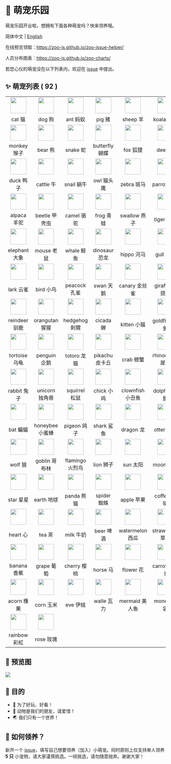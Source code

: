# 🌈 萌宠乐园

萌宠乐园开业啦，想拥有下面各种萌宠吗？快来领养哦。

简体中文 | [English](./README.en-US.md)

在线预览领取：https://zoo-js.github.io/zoo-issue-helper/

人员分布图表：https://zoo-js.github.io/zoo-charts/

若您心仪的萌宠没在以下列表内，欢迎在 [issue][issue-new] 中提出。

## ✨ 萌宠列表 ( 92 )

<!-- START -->

<table><tr>
  <td align="center"><a href="https://github.com/cat-js" target="_blank"><img src="https://avatars0.githubusercontent.com/u/72658591?s=200&v=4" width="50" /></a></td>
  <td align="center"><a href="https://github.com/dog-js" target="_blank"><img src="https://avatars0.githubusercontent.com/u/70746150?s=200&v=4" width="50" /></a></td>
  <td align="center"><a href="https://github.com/ant-js" target="_blank"><img src="https://avatars0.githubusercontent.com/u/70746215?s=200&v=4" width="50" /></a></td>
  <td align="center"><a href="https://github.com/pig-js" target="_blank"><img src="https://avatars0.githubusercontent.com/u/70749293?s=200&v=4" width="50" /></a></td>
  <td align="center"><a href="https://github.com/sheep-js" target="_blank"><img src="https://avatars0.githubusercontent.com/u/70750007?s=200&v=4" width="50" /></a></td>
  <td align="center"><a href="https://github.com/koala-js" target="_blank"><img src="https://avatars0.githubusercontent.com/u/70750089?s=200&v=4" width="50" /></a></td>
</tr>
<tr>
  <td width="160" align="center">cat 猫</td>
  <td width="160" align="center">dog 狗</td>
  <td width="160" align="center">ant 蚂蚁</td>
  <td width="160" align="center">pig 猪</td>
  <td width="160" align="center">sheep 羊</td>
  <td width="160" align="center">koala 考拉</td>
</tr><tr>
  <td align="center"><a href="https://github.com/monkey-js" target="_blank"><img src="https://avatars0.githubusercontent.com/u/70750531?s=200&v=4" width="50" /></a></td>
  <td align="center"><a href="https://github.com/bear-js" target="_blank"><img src="https://avatars0.githubusercontent.com/u/70750582?s=200&v=4" width="50" /></a></td>
  <td align="center"><a href="https://github.com/snake-js" target="_blank"><img src="https://avatars0.githubusercontent.com/u/70750638?s=200&v=4" width="50" /></a></td>
  <td align="center"><a href="https://github.com/butterfly-js" target="_blank"><img src="https://avatars0.githubusercontent.com/u/70750798?s=200&v=4" width="50" /></a></td>
  <td align="center"><a href="https://github.com/fox-js" target="_blank"><img src="https://avatars0.githubusercontent.com/u/70750872?s=200&v=4" width="50" /></a></td>
  <td align="center"><a href="https://github.com/deer-js" target="_blank"><img src="https://avatars0.githubusercontent.com/u/70750953?s=200&v=4" width="50" /></a></td>
</tr>
<tr>
  <td width="160" align="center">monkey 猴子</td>
  <td width="160" align="center">bear 熊</td>
  <td width="160" align="center">snake 蛇</td>
  <td width="160" align="center">butterfly 蝴蝶</td>
  <td width="160" align="center">fox 狐狸</td>
  <td width="160" align="center">deer 鹿</td>
</tr><tr>
  <td align="center"><a href="https://github.com/duck-js" target="_blank"><img src="https://avatars0.githubusercontent.com/u/70751028?s=200&v=4" width="50" /></a></td>
  <td align="center"><a href="https://github.com/cattle-js" target="_blank"><img src="https://avatars0.githubusercontent.com/u/70751211?s=200&v=4" width="50" /></a></td>
  <td align="center"><a href="https://github.com/snail-js" target="_blank"><img src="https://avatars0.githubusercontent.com/u/70751299?s=200&v=4" width="50" /></a></td>
  <td align="center"><a href="https://github.com/owl-js" target="_blank"><img src="https://avatars0.githubusercontent.com/u/70752100?s=200&v=4" width="50" /></a></td>
  <td align="center"><a href="https://github.com/zebra-js" target="_blank"><img src="https://avatars0.githubusercontent.com/u/70752158?s=200&v=4" width="50" /></a></td>
  <td align="center"><a href="https://github.com/parrot-js" target="_blank"><img src="https://avatars0.githubusercontent.com/u/70752245?s=200&v=4" width="50" /></a></td>
</tr>
<tr>
  <td width="160" align="center">duck 鸭子</td>
  <td width="160" align="center">cattle 牛</td>
  <td width="160" align="center">snail 蜗牛</td>
  <td width="160" align="center">owl 猫头鹰</td>
  <td width="160" align="center">zebra 斑马</td>
  <td width="160" align="center">parrot 鹦鹉</td>
</tr><tr>
  <td align="center"><a href="https://github.com/alpaca-js" target="_blank"><img src="https://avatars0.githubusercontent.com/u/70752315?s=200&v=4" width="50" /></a></td>
  <td align="center"><a href="https://github.com/beetle-js" target="_blank"><img src="https://avatars0.githubusercontent.com/u/70752362?s=200&v=4" width="50" /></a></td>
  <td align="center"><a href="https://github.com/camel-js" target="_blank"><img src="https://avatars0.githubusercontent.com/u/70752397?s=200&v=4" width="50" /></a></td>
  <td align="center"><a href="https://github.com/frog-js" target="_blank"><img src="https://avatars0.githubusercontent.com/u/70752488?s=200&v=4" width="50" /></a></td>
  <td align="center"><a href="https://github.com/swallow-js" target="_blank"><img src="https://avatars0.githubusercontent.com/u/70752630?s=200&v=4" width="50" /></a></td>
  <td align="center"><a href="https://github.com/tiger-js" target="_blank"><img src="https://avatars0.githubusercontent.com/u/70752665?s=200&v=4" width="50" /></a></td>
</tr>
<tr>
  <td width="160" align="center">alpaca 羊驼</td>
  <td width="160" align="center">beetle 甲壳虫</td>
  <td width="160" align="center">camel 骆驼</td>
  <td width="160" align="center">frog 青蛙</td>
  <td width="160" align="center">swallow 燕子</td>
  <td width="160" align="center">tiger 老虎</td>
</tr><tr>
  <td align="center"><a href="https://github.com/elephant-js" target="_blank"><img src="https://avatars0.githubusercontent.com/u/70752728?s=200&v=4" width="50" /></a></td>
  <td align="center"><a href="https://github.com/mouse-js" target="_blank"><img src="https://avatars0.githubusercontent.com/u/70752757?s=200&v=4" width="50" /></a></td>
  <td align="center"><a href="https://github.com/whale-js" target="_blank"><img src="https://avatars0.githubusercontent.com/u/70752793?s=200&v=4" width="50" /></a></td>
  <td align="center"><a href="https://github.com/dinosaur-js" target="_blank"><img src="https://avatars0.githubusercontent.com/u/70752846?s=200&v=4" width="50" /></a></td>
  <td align="center"><a href="https://github.com/hippo-js" target="_blank"><img src="https://avatars0.githubusercontent.com/u/70752881?s=200&v=4" width="50" /></a></td>
  <td align="center"><a href="https://github.com/gull-js" target="_blank"><img src="https://avatars0.githubusercontent.com/u/70752962?s=200&v=4" width="50" /></a></td>
</tr>
<tr>
  <td width="160" align="center">elephant 大象</td>
  <td width="160" align="center">mouse 老鼠</td>
  <td width="160" align="center">whale 鲸鱼</td>
  <td width="160" align="center">dinosaur 恐龙</td>
  <td width="160" align="center">hippo 河马</td>
  <td width="160" align="center">gull 海鸥</td>
</tr><tr>
  <td align="center"><a href="https://github.com/lark-js" target="_blank"><img src="https://avatars0.githubusercontent.com/u/70753047?s=200&v=4" width="50" /></a></td>
  <td align="center"><a href="https://github.com/bird-js" target="_blank"><img src="https://avatars0.githubusercontent.com/u/70757307?s=200&v=4" width="50" /></a></td>
  <td align="center"><a href="https://github.com/peacock-js" target="_blank"><img src="https://avatars0.githubusercontent.com/u/70757494?s=200&v=4" width="50" /></a></td>
  <td align="center"><a href="https://github.com/swan-js" target="_blank"><img src="https://avatars0.githubusercontent.com/u/70757521?s=200&v=4" width="50" /></a></td>
  <td align="center"><a href="https://github.com/canary-js" target="_blank"><img src="https://avatars0.githubusercontent.com/u/70757575?s=200&v=4" width="50" /></a></td>
  <td align="center"><a href="https://github.com/giraffe-js" target="_blank"><img src="https://avatars0.githubusercontent.com/u/70757639?s=200&v=4" width="50" /></a></td>
</tr>
<tr>
  <td width="160" align="center">lark 云雀</td>
  <td width="160" align="center">bird 小鸟</td>
  <td width="160" align="center">peacock 孔雀</td>
  <td width="160" align="center">swan 天鹅</td>
  <td width="160" align="center">canary 金丝雀</td>
  <td width="160" align="center">giraffe 长颈鹿</td>
</tr><tr>
  <td align="center"><a href="https://github.com/reindeer-js" target="_blank"><img src="https://avatars0.githubusercontent.com/u/70757664?s=200&v=4" width="50" /></a></td>
  <td align="center"><a href="https://github.com/orangutan-js" target="_blank"><img src="https://avatars0.githubusercontent.com/u/70757694?s=200&v=4" width="50" /></a></td>
  <td align="center"><a href="https://github.com/hedgehog-js" target="_blank"><img src="https://avatars0.githubusercontent.com/u/70757725?s=200&v=4" width="50" /></a></td>
  <td align="center"><a href="https://github.com/cicada-js" target="_blank"><img src="https://avatars0.githubusercontent.com/u/70757758?s=200&v=4" width="50" /></a></td>
  <td align="center"><a href="https://github.com/kitten-js" target="_blank"><img src="https://avatars0.githubusercontent.com/u/70757890?s=200&v=4" width="50" /></a></td>
  <td align="center"><a href="https://github.com/goldfish-js" target="_blank"><img src="https://avatars0.githubusercontent.com/u/70762676?s=200&v=4" width="50" /></a></td>
</tr>
<tr>
  <td width="160" align="center">reindeer 驯鹿</td>
  <td width="160" align="center">orangutan 猩猩</td>
  <td width="160" align="center">hedgehog 刺猬</td>
  <td width="160" align="center">cicada 蝉</td>
  <td width="160" align="center">kitten 小猫</td>
  <td width="160" align="center">goldfish 金鱼</td>
</tr><tr>
  <td align="center"><a href="https://github.com/tortoise-js" target="_blank"><img src="https://avatars0.githubusercontent.com/u/70783027?s=200&v=4" width="50" /></a></td>
  <td align="center"><a href="https://github.com/penguin-js" target="_blank"><img src="https://avatars0.githubusercontent.com/u/70783043?s=200&v=4" width="50" /></a></td>
  <td align="center"><a href="https://github.com/totoro-js" target="_blank"><img src="https://avatars0.githubusercontent.com/u/70783073?s=200&v=4" width="50" /></a></td>
  <td align="center"><a href="https://github.com/pikachu-js" target="_blank"><img src="https://avatars0.githubusercontent.com/u/70783107?s=200&v=4" width="50" /></a></td>
  <td align="center"><a href="https://github.com/crab-js" target="_blank"><img src="https://avatars0.githubusercontent.com/u/70783229?s=200&v=4" width="50" /></a></td>
  <td align="center"><a href="https://github.com/rhinoceros-js" target="_blank"><img src="https://avatars0.githubusercontent.com/u/70783273?s=200&v=4" width="50" /></a></td>
</tr>
<tr>
  <td width="160" align="center">tortoise 乌龟</td>
  <td width="160" align="center">penguin 企鹅</td>
  <td width="160" align="center">totoro 龙猫</td>
  <td width="160" align="center">pikachu 皮卡丘</td>
  <td width="160" align="center">crab 螃蟹</td>
  <td width="160" align="center">rhinoceros 犀牛</td>
</tr><tr>
  <td align="center"><a href="https://github.com/rabbit-js" target="_blank"><img src="https://avatars0.githubusercontent.com/u/70783302?s=200&v=4" width="50" /></a></td>
  <td align="center"><a href="https://github.com/unicorn-js" target="_blank"><img src="https://avatars0.githubusercontent.com/u/70783423?s=200&v=4" width="50" /></a></td>
  <td align="center"><a href="https://github.com/squirrel-js" target="_blank"><img src="https://avatars0.githubusercontent.com/u/70783453?s=200&v=4" width="50" /></a></td>
  <td align="center"><a href="https://github.com/chick-js" target="_blank"><img src="https://avatars0.githubusercontent.com/u/70783479?s=200&v=4" width="50" /></a></td>
  <td align="center"><a href="https://github.com/clownfish-js" target="_blank"><img src="https://avatars0.githubusercontent.com/u/70783502?s=200&v=4" width="50" /></a></td>
  <td align="center"><a href="https://github.com/dolphin-js" target="_blank"><img src="https://avatars0.githubusercontent.com/u/70783522?s=200&v=4" width="50" /></a></td>
</tr>
<tr>
  <td width="160" align="center">rabbit 兔子</td>
  <td width="160" align="center">unicorn 独角兽</td>
  <td width="160" align="center">squirrel 松鼠</td>
  <td width="160" align="center">chick 小鸡</td>
  <td width="160" align="center">clownfish 小丑鱼</td>
  <td width="160" align="center">dolphin 海豚</td>
</tr><tr>
  <td align="center"><a href="https://github.com/bat-js" target="_blank"><img src="https://avatars0.githubusercontent.com/u/70783585?s=200&v=4" width="50" /></a></td>
  <td align="center"><a href="https://github.com/honeybee-js" target="_blank"><img src="https://avatars0.githubusercontent.com/u/70783684?s=200&v=4" width="50" /></a></td>
  <td align="center"><a href="https://github.com/pigeon-js" target="_blank"><img src="https://avatars0.githubusercontent.com/u/70783705?s=200&v=4" width="50" /></a></td>
  <td align="center"><a href="https://github.com/shark-ts" target="_blank"><img src="https://avatars0.githubusercontent.com/u/70783812?s=200&v=4" width="50" /></a></td>
  <td align="center"><a href="https://github.com/dragon-ts" target="_blank"><img src="https://avatars0.githubusercontent.com/u/70783905?s=200&v=4" width="50" /></a></td>
  <td align="center"><a href="https://github.com/otter-ts" target="_blank"><img src="https://avatars0.githubusercontent.com/u/70784646?s=200&v=4" width="50" /></a></td>
</tr>
<tr>
  <td width="160" align="center">bat 蝙蝠</td>
  <td width="160" align="center">honeybee 小蜜蜂</td>
  <td width="160" align="center">pigeon 鸽子</td>
  <td width="160" align="center">shark 鲨鱼</td>
  <td width="160" align="center">dragon 龙</td>
  <td width="160" align="center">otter 水獭</td>
</tr><tr>
  <td align="center"><a href="https://github.com/wolf-ts" target="_blank"><img src="https://avatars0.githubusercontent.com/u/70870347?s=200&v=4" width="50" /></a></td>
  <td align="center"><a href="https://github.com/goblin-js" target="_blank"><img src="https://avatars0.githubusercontent.com/u/71177746?s=200&v=4" width="50" /></a></td>
  <td align="center"><a href="https://github.com/flamingo-js" target="_blank"><img src="https://avatars0.githubusercontent.com/u/71747962?s=200&v=4" width="50" /></a></td>
  <td align="center"><a href="https://github.com/lion-ts" target="_blank"><img src="https://avatars0.githubusercontent.com/u/72246448?s=200&v=4" width="50" /></a></td>
  <td align="center"><a href="https://github.com/sun-vs" target="_blank"><img src="https://avatars0.githubusercontent.com/u/72177992?s=200&v=4" width="50" /></a></td>
  <td align="center"><a href="https://github.com/moon-js" target="_blank"><img src="https://avatars0.githubusercontent.com/u/72177911?s=200&v=4" width="50" /></a></td>
</tr>
<tr>
  <td width="160" align="center">wolf 狼</td>
  <td width="160" align="center">goblin 哥布林</td>
  <td width="160" align="center">flamingo 火烈鸟</td>
  <td width="160" align="center">lion 狮子</td>
  <td width="160" align="center">sun 太阳</td>
  <td width="160" align="center">moon 月亮</td>
</tr><tr>
  <td align="center"><a href="https://github.com/star-js" target="_blank"><img src="https://avatars0.githubusercontent.com/u/72178015?s=200&v=4" width="50" /></a></td>
  <td align="center"><a href="https://github.com/earth-js" target="_blank"><img src="https://avatars0.githubusercontent.com/u/72246621?s=200&v=4" width="50" /></a></td>
  <td align="center"><a href="https://github.com/panda-ts" target="_blank"><img src="https://avatars0.githubusercontent.com/u/72590558?s=200&v=4" width="50" /></a></td>
  <td align="center"><a href="https://github.com/spider-ts" target="_blank"><img src="https://avatars0.githubusercontent.com/u/72592115?s=200&v=4" width="50" /></a></td>
  <td align="center"><a href="https://github.com/apple-js" target="_blank"><img src="https://avatars0.githubusercontent.com/u/72603505?s=200&v=4" width="50" /></a></td>
  <td align="center"><a href="https://github.com/coffee-ts" target="_blank"><img src="https://avatars0.githubusercontent.com/u/72603566?s=200&v=4" width="50" /></a></td>
</tr>
<tr>
  <td width="160" align="center">star 星星</td>
  <td width="160" align="center">earth 地球</td>
  <td width="160" align="center">panda 熊猫</td>
  <td width="160" align="center">spider 蜘蛛</td>
  <td width="160" align="center">apple 苹果</td>
  <td width="160" align="center">coffee 咖啡</td>
</tr><tr>
  <td align="center"><a href="https://github.com/heart-js" target="_blank"><img src="https://avatars0.githubusercontent.com/u/72603614?s=200&v=4" width="50" /></a></td>
  <td align="center"><a href="https://github.com/tea-ts" target="_blank"><img src="https://avatars0.githubusercontent.com/u/72603690?s=200&v=4" width="50" /></a></td>
  <td align="center"><a href="https://github.com/milk-js" target="_blank"><img src="https://avatars0.githubusercontent.com/u/72603746?s=200&v=4" width="50" /></a></td>
  <td align="center"><a href="https://github.com/beer-ts" target="_blank"><img src="https://avatars0.githubusercontent.com/u/72603787?s=200&v=4" width="50" /></a></td>
  <td align="center"><a href="https://github.com/watermelon-js" target="_blank"><img src="https://avatars0.githubusercontent.com/u/72603976?s=200&v=4" width="50" /></a></td>
  <td align="center"><a href="https://github.com/strawberry-js" target="_blank"><img src="https://avatars0.githubusercontent.com/u/72604011?s=200&v=4" width="50" /></a></td>
</tr>
<tr>
  <td width="160" align="center">heart 心</td>
  <td width="160" align="center">tea 茶</td>
  <td width="160" align="center">milk 牛奶</td>
  <td width="160" align="center">beer 啤酒</td>
  <td width="160" align="center">watermelon 西瓜</td>
  <td width="160" align="center">strawberry 草莓</td>
</tr><tr>
  <td align="center"><a href="https://github.com/banana-js" target="_blank"><img src="https://avatars0.githubusercontent.com/u/72604097?s=200&v=4" width="50" /></a></td>
  <td align="center"><a href="https://github.com/grape-js" target="_blank"><img src="https://avatars0.githubusercontent.com/u/72604170?s=200&v=4" width="50" /></a></td>
  <td align="center"><a href="https://github.com/cherry-js" target="_blank"><img src="https://avatars0.githubusercontent.com/u/72604201?s=200&v=4" width="50" /></a></td>
  <td align="center"><a href="https://github.com/horse-ts" target="_blank"><img src="https://avatars0.githubusercontent.com/u/72602791?s=200&v=4" width="50" /></a></td>
  <td align="center"><a href="https://github.com/flower-js" target="_blank"><img src="https://avatars0.githubusercontent.com/u/72603073?s=200&v=4" width="50" /></a></td>
  <td align="center"><a href="https://github.com/carrot-js" target="_blank"><img src="https://avatars0.githubusercontent.com/u/73515996?s=200&v=4" width="50" /></a></td>
</tr>
<tr>
  <td width="160" align="center">banana 香蕉</td>
  <td width="160" align="center">grape 葡萄</td>
  <td width="160" align="center">cherry 樱桃</td>
  <td width="160" align="center">horse 马</td>
  <td width="160" align="center">flower 花</td>
  <td width="160" align="center">carrot 胡萝卜</td>
</tr><tr>
  <td align="center"><a href="https://github.com/acorn-js" target="_blank"><img src="https://avatars0.githubusercontent.com/u/74277347?s=200&v=4" width="50" /></a></td>
  <td align="center"><a href="https://github.com/corn-js" target="_blank"><img src="https://avatars0.githubusercontent.com/u/74277443?s=200&v=4" width="50" /></a></td>
  <td align="center"><a href="https://github.com/eve-js" target="_blank"><img src="https://avatars0.githubusercontent.com/u/74277666?s=200&v=4" width="50" /></a></td>
  <td align="center"><a href="https://github.com/walle-js" target="_blank"><img src="https://avatars0.githubusercontent.com/u/74277694?s=200&v=4" width="50" /></a></td>
  <td align="center"><a href="https://github.com/mermaid-ts" target="_blank"><img src="https://avatars0.githubusercontent.com/u/74278228?s=200&v=4" width="50" /></a></td>
  <td align="center"><a href="https://github.com/money-js" target="_blank"><img src="https://avatars0.githubusercontent.com/u/74278308?s=200&v=4" width="50" /></a></td>
</tr>
<tr>
  <td width="160" align="center">acorn 橡果</td>
  <td width="160" align="center">corn 玉米</td>
  <td width="160" align="center">eve 伊娃</td>
  <td width="160" align="center">walle 瓦力</td>
  <td width="160" align="center">mermaid 美人鱼</td>
  <td width="160" align="center">money 钱袋</td>
</tr><tr>
  <td align="center"><a href="https://github.com/rainbow-js" target="_blank"><img src="https://avatars0.githubusercontent.com/u/74278426?s=200&v=4" width="50" /></a></td>
  <td align="center"><a href="https://github.com/rose-js" target="_blank"><img src="https://avatars0.githubusercontent.com/u/74278553?s=200&v=4" width="50" /></a></td>
  <td align="center"></td>
  <td align="center"></td>
  <td align="center"></td>
  <td align="center"></td>
</tr>
<tr>
  <td width="160" align="center">rainbow 彩虹</td>
  <td width="160" align="center">rose 玫瑰</td>
  <td width="160" align="center"></td>
  <td width="160" align="center"></td>
  <td width="160" align="center"></td>
  <td width="160" align="center"></td>
</tr></table>

<!-- Created by update-readme.js. -->
<!-- END -->

## 🌟 预览图

![](https://github.com/zoo-js/zoo/blob/main/assets/pets.png?raw=true)

## 💖 目的

- 🎁 为了好玩、好看！
- 🙂 动物是我们的朋友，请爱惜！
- 🌏 我们只有一个世界！

## 💄 如何领养？

新开一个 [issue][issue-new]，填写自己想要领养（加入）小萌宠。同时原则上仅支持单人领养 **5 只** 小宠物，请大家谨慎挑选。一经挑选，请勿随意抛弃。谢谢大家！

[issue-new]: https://github.com/zoo-js/zoo/issues/new/choose
